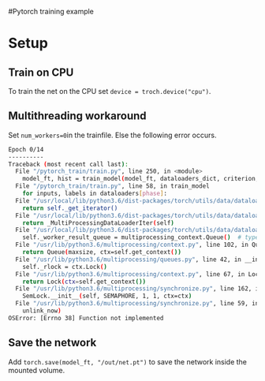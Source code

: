 #Pytorch training example

# Setup
## Train on CPU
To train the net on the CPU set `device = troch.device("cpu")`.

## Multithreading workaround
Set `num_workers=0`in the trainfile. Else the following error occurs.

```bash
Epoch 0/14
----------
Traceback (most recent call last):
  File "/pytorch_train/train.py", line 250, in <module>
    model_ft, hist = train_model(model_ft, dataloaders_dict, criterion, optimizer_ft, num_epochs=num_epochs, is_inception=(model_name=="inception"))
  File "/pytorch_train/train.py", line 58, in train_model
    for inputs, labels in dataloaders[phase]:
  File "/usr/local/lib/python3.6/dist-packages/torch/utils/data/dataloader.py", line 359, in __iter__
    return self._get_iterator()
  File "/usr/local/lib/python3.6/dist-packages/torch/utils/data/dataloader.py", line 305, in _get_iterator
    return _MultiProcessingDataLoaderIter(self)
  File "/usr/local/lib/python3.6/dist-packages/torch/utils/data/dataloader.py", line 891, in __init__
    self._worker_result_queue = multiprocessing_context.Queue()  # type: ignore[var-annotated]
  File "/usr/lib/python3.6/multiprocessing/context.py", line 102, in Queue
    return Queue(maxsize, ctx=self.get_context())
  File "/usr/lib/python3.6/multiprocessing/queues.py", line 42, in __init__
    self._rlock = ctx.Lock()
  File "/usr/lib/python3.6/multiprocessing/context.py", line 67, in Lock
    return Lock(ctx=self.get_context())
  File "/usr/lib/python3.6/multiprocessing/synchronize.py", line 162, in __init__
    SemLock.__init__(self, SEMAPHORE, 1, 1, ctx=ctx)
  File "/usr/lib/python3.6/multiprocessing/synchronize.py", line 59, in __init__
    unlink_now)
OSError: [Errno 38] Function not implemented
```

## Save the network
Add `torch.save(model_ft, "/out/net.pt")` to save the network inside the mounted volume.
